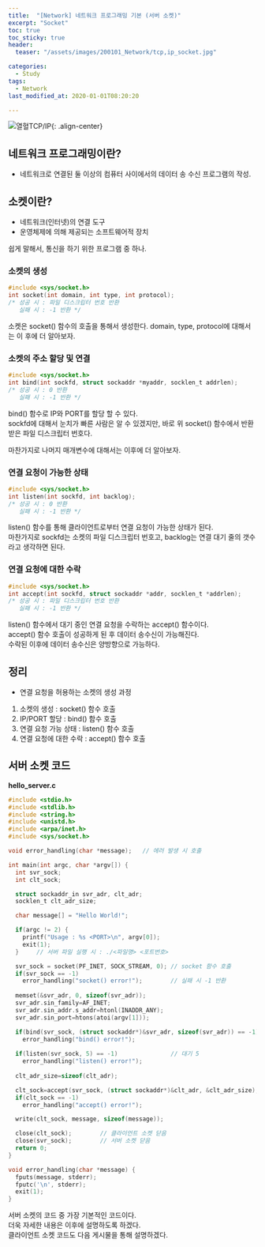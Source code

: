 ```yaml
---
title:  "[Network] 네트워크 프로그래밍 기본 (서버 소켓)"
excerpt: "Socket"
toc: true
toc_sticky: true
header:
  teaser: "/assets/images/200101_Network/tcp,ip_socket.jpg"

categories:
  - Study
tags:
  - Network
last_modified_at: 2020-01-01T08:20:20

---
```


![열혈TCP/IP](https://yeollog.github.io/assets/images/200101_Network/tcp,ip_socket.jpg "열혈TCP/IP"){: .align-center}

## 네트워크 프로그래밍이란?
 - 네트워크로 연결된 둘 이상의 컴퓨터 사이에서의 데이터 송 수신 프로그램의 작성.

## 소켓이란?
 - 네트워크(인터넷)의 연결 도구
 - 운영체제에 의해 제공되는 소프트웨어적 장치

 쉽게 말해서, 통신을 하기 위한 프로그램 중 하나.
 
### 소켓의 생성
 
 ```c
 #include <sys/socket.h>
 int socket(int domain, int type, int protocol);
 /* 성공 시 : 파일 디스크립터 번호 반환
    실패 시 : -1 반환 */
 ```
 
 소켓은 socket() 함수의 호출을 통해서 생성한다.
 domain, type, protocol에 대해서는 이 후에 더 알아보자.

### 소켓의 주소 할당 및 연결
 
 ```c
 #include <sys/socket.h>
 int bind(int sockfd, struct sockaddr *myaddr, socklen_t addrlen);
 /* 성공 시 : 0 반환
    실패 시 : -1 반환 */
 ```

 bind() 함수로 IP와 PORT를 할당 할 수 있다.  
 sockfd에 대해서 눈치가 빠른 사람은 알 수 있겠지만, 바로 위 socket() 함수에서 반환 받은 파일 디스크립터 번호다.  

 마찬가지로 나머지 매개변수에 대해서는 이후에 더 알아보자.

### 연결 요청이 가능한 상태

 ```c
 #include <sys/socket.h>
 int listen(int sockfd, int backlog);
 /* 성공 시 : 0 반환
    실패 시 : -1 반환 */
 ```

 listen() 함수를 통해 클라이언트로부터 연결 요청이 가능한 상태가 된다.  
 마찬가지로 sockfd는 소켓의 파일 디스크립터 번호고, backlog는 연결 대기 줄의 갯수라고 생각하면 된다.

### 연결 요청에 대한 수락

 ```c
 #include <sys/socket.h>
 int accept(int sockfd, struct sockaddr *addr, socklen_t *addrlen);
 /* 성공 시 : 파일 디스크립터 번호 반환
    실패 시 : -1 반환 */
 ```

 listen() 함수에서 대기 중인 연결 요청을 수락하는 accept() 함수이다.  
 accept() 함수 호출이 성공하게 된 후 데이터 송수신이 가능해진다.  
 수락된 이후에 데이터 송수신은 양방향으로 가능하다.

## 정리
 + 연결 요청을 허용하는 소켓의 생성 과정
  1. 소켓의 생성 : socket() 함수 호출
  2. IP/PORT 할당 : bind() 함수 호출
  3. 연결 요청 가능 상태 : listen() 함수 호출
  4. 연결 요청에 대한 수락 : accept() 함수 호출

## 서버 소켓 코드
 **hello_server.c**
 
```c
#include <stdio.h>
#include <stdlib.h>
#include <string.h>
#include <unistd.h>
#include <arpa/inet.h>
#include <sys/socket.h>

void error_handling(char *message);   // 에러 발생 시 호출

int main(int argc, char *argv[]) {
  int svr_sock;
  int clt_sock;

  struct sockaddr_in svr_adr, clt_adr;
  socklen_t clt_adr_size;

  char message[] = "Hello World!";

  if(argc != 2) {
    printf("Usage : %s <PORT>\n", argv[0]);
    exit(1);
  }     // 서버 파일 실행 시 : ./<파일명> <포트번호>

  svr_sock = socket(PF_INET, SOCK_STREAM, 0); // socket 함수 호출
  if(svr_sock == -1)
    error_handling("socket() error!");        // 실패 시 -1 반환
  
  memset(&svr_adr, 0, sizeof(svr_adr));
  svr_adr.sin_family=AF_INET;
  svr_adr.sin_addr.s_addr=htonl(INADDR_ANY);
  svr_adr.sin_port=htons(atoi(argv[1]));

  if(bind(svr_sock, (struct sockaddr*)&svr_adr, sizeof(svr_adr)) == -1)       // bind 함수 호출
    error_handling("bind() error!");
  
  if(listen(svr_sock, 5) == -1)               // 대기 5
    error_handling("listen() error!");
  
  clt_adr_size=sizeof(clt_adr);

  clt_sock=accept(svr_sock, (struct sockaddr*)&clt_adr, &clt_adr_size);       // accept 함수 호출
  if(clt_sock == -1)
    error_handling("accept() error!");

  write(clt_sock, message, sizeof(message));

  close(clt_sock);        // 클라이언트 소켓 닫음
  close(svr_sock);        // 서버 소켓 닫음
  return 0;
}

void error_handling(char *message) {
  fputs(message, stderr);
  fputc('\n', stderr);
  exit(1);
}
```

서버 소켓의 코드 중 가장 기본적인 코드이다.  
더욱 자세한 내용은 이후에 설명하도록 하겠다.  
클라이언트 소켓 코드도 다음 게시물을 통해 설명하겠다.